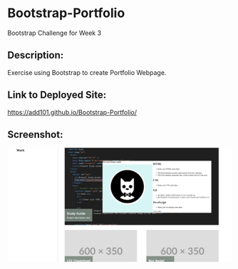 # Bootstrap-Portfolio 
Bootstrap Challenge for Week 3

## Description:

Exercise using Bootstrap to create Portfolio Webpage.

## Link to Deployed Site:

https://add101.github.io/Bootstrap-Portfolio/

## Screenshot:

![my screenshot](images/CSS_Portfolio-Screenshot.jpg)

